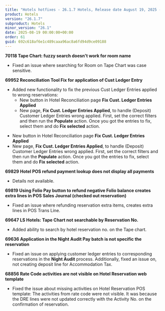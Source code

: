 ```yaml
---
title: "Hotels hotfixes - 26.1.7 Hotels, Release date August 19, 2025 - Hotfixes"
product: Hotels
version: "26.1.7"
subproduct: Hotels
minor_version: "26.1"
date: 2025-08-19 00:00:00+00:00
order: 61
guid: 692c618af6e1c489caaa96ac8a6fd94d9ce09188
---
```


<strong>70118 Tape Chart: fuzzy search doesn't work for room name</strong><ul><li>Fixed an issue where searching for Room on Tape Chart was case sensitive.</li></ul>
<strong>69952 Reconciliation Tool Fix for application of Cust Ledger Entry</strong><ul><li>Added new functionality to fix the previous Cust Ledger Entries applied to wrong reservations:<ul><li>New button in Hotel Reconciliation page <b>Fix Cust. Ledger Entries Applied</b></li><li>New page, <b>Fix Cust. Ledger Entries Applied</b>, to handle (Deposit) Customer Ledger Entries wrong applied. First, set the correct filters and then run the <b>Populate</b> action. Once you got the entries to fix, select them and do <b>Fix selected</b> action.</li></ul></li>
<li>New button in Hotel Reconciliation page <b>Fix Cust. Ledger Entries Applied</b></li>
<li>New page, <b>Fix Cust. Ledger Entries Applied</b>, to handle (Deposit) Customer Ledger Entries wrong applied. First, set the correct filters and then run the <b>Populate</b> action. Once you got the entries to fix, select them and do <b>Fix selected</b> action.</li></ul>
<strong>69829 Hotel POS refund payment lookup does not display all payments</strong><ul><li>Details not available.</li></ul>
<strong>69819 Using Folio Pay button to refund negative Folio balance creates extra lines in POS Sales Journal (checked out reservation)</strong><ul><li>Fixed an issue where refunding reservation extra items, creates extra lines in POS Trans Line.</li></ul>
<strong>69647 LS Hotels: Tape Chart not searchable by Reservation No.</strong><ul><li>Added ability to search by hotel reservation no. on the Tape chart.</li></ul>
<strong>69636 Application in the Night Audit Pay batch is not specific the reservation</strong><ul><li>Fixed an issue on applying customer ledger entries to corresponding reservations in the <b>Night Audit</b> process. Additionally, fixed an issue on, not creating deposit line for Accommodation Tax.</li></ul>
<strong>68856 Rate Code activities are not visible on Hotel Reservation web template</strong><ul><li>Fixed the issue about missing activities on Hotel Reservation POS template: The activities from rate code were not visible. It was because the DRE lines were not updated correctly with the Activity No. on the confirmation of reservation.</li></ul>
